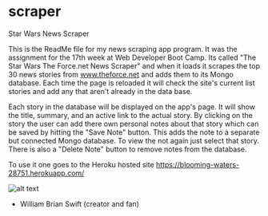 # scraper
Star Wars News Scraper

This is the ReadMe file for my news scraping app program. It was the assignment for the 17th week at Web Developer Boot Camp.  Its called "The Star Wars The Force.net News Scraper" and when it loads it scrapes the top 30 news stories from www.theforce.net and adds them to its Mongo database.  Each time the page is reloaded it will check the site's current list stories and add any that aren't already in the data base.  

Each story in the database will be displayed on the app's page.  It will show the title, summary, and an active link to the actual story.  By clicking on the story the user can add there own personal notes about that story which can be saved by hitting the "Save Note" button.  This adds the note to a separate but connected Mongo database. To view the not again just select that story.  There is also a "Delete Note" button to remove notes from the database.       

To use it one goes to the Heroku hosted site https://blooming-waters-28751.herokuapp.com/

![alt text](readme_pics/screencap.jpg?raw=true "1st pic") 

- William Brian Swift (creator and fan)
